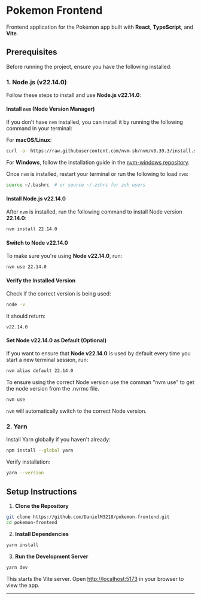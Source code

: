
# Pokemon Frontend

Frontend application for the Pokémon app built with **React**, **TypeScript**, and **Vite**.

## Prerequisites

Before running the project, ensure you have the following installed:

### 1. **Node.js (v22.14.0)**

Follow these steps to install and use **Node.js v22.14.0**:

#### Install `nvm` (Node Version Manager)

If you don’t have `nvm` installed, you can install it by running the following command in your terminal:

For **macOS/Linux**:

```bash
curl -o- https://raw.githubusercontent.com/nvm-sh/nvm/v0.39.3/install.sh | bash
```

For **Windows**, follow the installation guide in the [nvm-windows repository](https://github.com/coreybutler/nvm-windows).

Once `nvm` is installed, restart your terminal or run the following to load `nvm`:

```bash
source ~/.bashrc  # or source ~/.zshrc for zsh users
```

#### Install Node.js v22.14.0

After `nvm` is installed, run the following command to install Node version **22.14.0**:

```bash
nvm install 22.14.0
```

#### Switch to Node v22.14.0

To make sure you're using **Node v22.14.0**, run:

```bash
nvm use 22.14.0
```

#### Verify the Installed Version

Check if the correct version is being used:

```bash
node -v
```

It should return:

```
v22.14.0
```

#### Set Node v22.14.0 as Default (Optional)

If you want to ensure that **Node v22.14.0** is used by default every time you start a new terminal session, run:

```bash
nvm alias default 22.14.0
```

To ensure using the correct Node version use the comman "nvm use" to get the node version from the .nvrmc file.

```bash
nvm use
```

`nvm` will automatically switch to the correct Node version.

### 2. **Yarn**

Install Yarn globally if you haven't already:

```bash
npm install --global yarn
```

Verify installation:

```bash
yarn --version
```

## Setup Instructions

1. **Clone the Repository**

```bash
git clone https://github.com/DanielM3218/pokemon-frontend.git
cd pokemon-frontend
```

2. **Install Dependencies**

```bash
yarn install
```

3. **Run the Development Server**

```bash
yarn dev
```

This starts the Vite server. Open [http://localhost:5173](http://localhost:5173) in your browser to view the app.

---
